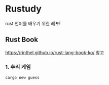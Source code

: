# Rustudy

rust 언어를 배우기 위한 레포!

## Rust Book
https://rinthel.github.io/rust-lang-book-ko/ 참고 

### 1. 추리 게임

```
cargo new guess
```
